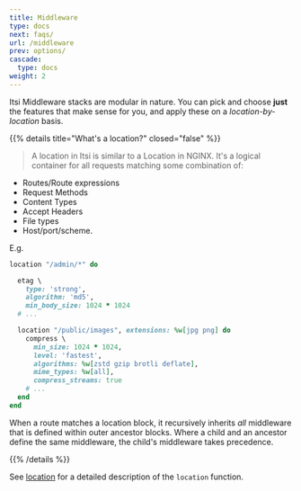 ```yaml
---
title: Middleware
type: docs
next: faqs/
url: /middleware
prev: options/
cascade:
  type: docs
weight: 2
---
```


Itsi Middleware stacks are modular in nature.
You can pick and choose **just** the features that make sense for you,
and apply these on a *location-by-location* basis.

{{% details title="What's a location?" closed="false" %}}

> A location in Itsi is similar to a Location in NGINX. It's a logical container for all requests matching some combination of:
* Routes/Route expressions
* Request Methods
* Content Types
* Accept Headers
* File types
* Host/port/scheme.

E.g.

```ruby
location "/admin/*" do

  etag \
    type: 'strong',
    algorithm: 'md5',
    min_body_size: 1024 * 1024
  # ...

  location "/public/images", extensions: %w[jpg png] do
    compress \
      min_size: 1024 * 1024,
      level: 'fastest',
      algorithms: %w[zstd gzip brotli deflate],
      mime_types: %w[all],
      compress_streams: true
    # ...
  end
end
```



When a route matches a location block, it recursively inherits *all* middleware that is defined within outer ancestor blocks.
Where a child and an ancestor define the same middleware, the child's middleware takes precedence.

{{% /details %}}

See [location](/middleware/location) for a detailed description of the `location` function.
